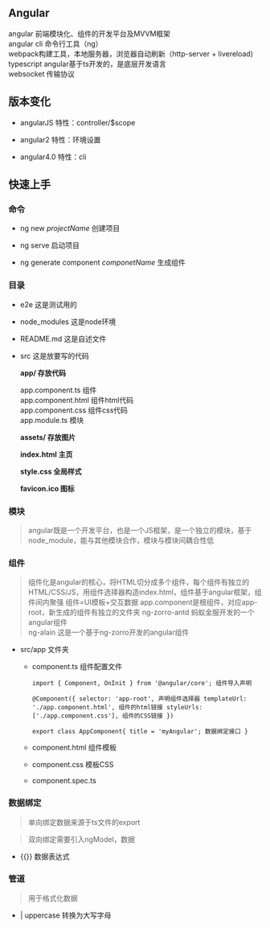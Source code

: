 ## Angular

angular 前端模块化、组件的开发平台及MVVM框架  
angular cli 命令行工具（ng）  
webpack构建工具，本地服务器，浏览器自动刷新（http-server + livereload)  
typescript angular基于ts开发的，是底层开发语言   
websocket 传输协议



## 版本变化

* angularJS 特性：controller/$scope

* angular2 特性：环境设置

* angular4.0 特性：cli


## 快速上手

### 命令

* ng new *projectName* 创建项目  

* ng serve 启动项目  

* ng generate component *componetName* 生成组件


### 目录

* e2e 这是测试用的

* node_modules 这是node环境

* README.md 这是自述文件

* src 这是放要写的代码  

	**app/ 存放代码**  
     
	app.component.ts 组件  
	app.component.html 组件html代码  
	app.component.css 组件css代码  
	app.module.ts 模块  
     
	**assets/ 存放图片**   
	 
	**index.html 主页**  
	
	**style.css 全局样式**  
	
	**favicon.ico 图标**
	
	
### 模块

> angular既是一个开发平台，也是一个JS框架，是一个独立的模块，基于node_module，能与其他模块合作，模块与模块间耦合性低


### 组件

> 组件化是angular的核心，将HTML切分成多个组件，每个组件有独立的HTML/CSS/JS，用组件选择器构造index.html，组件基于angular框架，组件间内聚强
> 组件=UI模板+交互数据
> app.component是根组件，对应app-root，新生成的组件有独立的文件夹
> ng-zorro-antd 蚂蚁金服开发的一个angular组件  
> ng-alain 这是一个基于ng-zorro开发的angular组件

* src/app 文件夹

	* component.ts 组件配置文件

		`import { Component, OnInit } from '@angular/core'; 组件导入声明`
		
		`@Component({
			selector: 'app-root', 声明组件选择器
			templateUrl: './app.component.html', 组件的html链接
			styleUrls: ['./app.component.css'], 组件的CSS链接
		})`
		
		`export class AppComponent{
			title = 'myAngular'; 数据绑定接口
		}`
		
	* component.html 组件模板
	
	* component.css 模板CSS
	
	* component.spec.ts
	
### 数据绑定

> 单向绑定数据来源于ts文件的export

> 双向绑定需要引入ngModel，数据

* {{}} 数据表达式

### 管道

> 用于格式化数据

* | uppercase 转换为大写字母 
